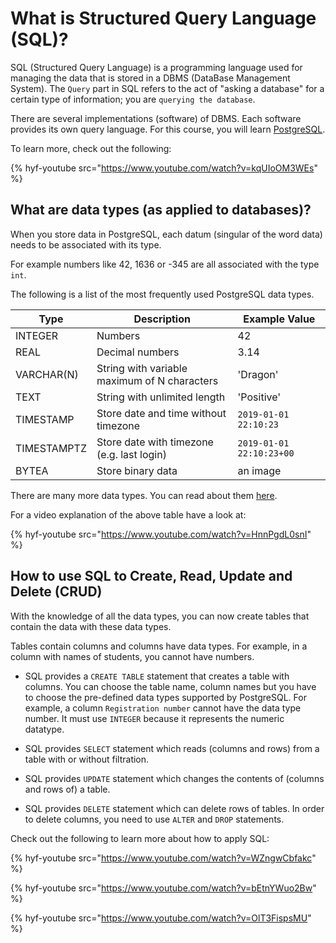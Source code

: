 # What is Structured Query Language (SQL)?

SQL (Structured Query Language) is a programming language used for managing the data that is stored in a DBMS (DataBase Management System). The `Query` part in SQL refers to the act of "asking a database" for a certain type of information; you are `querying the database`.

There are several implementations (software) of DBMS. Each software provides its own query language. For this course, you will learn [PostgreSQL](https://www.postgresql.org/).

To learn more, check out the following:

{% hyf-youtube src="https://www.youtube.com/watch?v=kqUIoOM3WEs" %}

## What are data types (as applied to databases)?

When you store data in PostgreSQL, each datum (singular of the word data) needs to be associated with its type.

For example numbers like 42, 1636 or -345 are all associated with the type `int`.

The following is a list of the most frequently used PostgreSQL data types.

| Type          | Description                                   | Example Value             |
| ------------- | --------------------------------------------- | ------------------------- |
| INTEGER       | Numbers                                       | 42                        |
| REAL          | Decimal numbers                               | 3.14                      |
| VARCHAR(N)    | String with variable maximum of N characters  | 'Dragon'                  |
| TEXT          | String with unlimited length                  | 'Positive'                |
| TIMESTAMP     | Store date and time without timezone          | `2019-01-01 22:10:23`     |
| TIMESTAMPTZ   | Store date with timezone (e.g. last login)    | `2019-01-01 22:10:23+00`  |
| BYTEA         | Store binary data                             | an image                  |

There are many more data types. You can read about them [here](https://www.postgresql.org/docs/current/datatype.html).

For a video explanation of the above table have a look at:

{% hyf-youtube src="https://www.youtube.com/watch?v=HnnPgdL0snI" %}

## How to use SQL to Create, Read, Update and Delete (CRUD)

With the knowledge of all the data types, you can now create tables that contain the data with these data types.

Tables contain columns and columns have data types. For example, in a column with names of students, you cannot have numbers.

- SQL provides a `CREATE TABLE` statement that creates a table with columns. You can choose the table name, column names but you have to choose the pre-defined data types supported by PostgreSQL. For example, a column `Registration number` cannot have the data type number. It must use `INTEGER` because it represents the numeric datatype.

- SQL provides `SELECT` statement which reads (columns and rows) from a table with or without filtration.

- SQL provides `UPDATE` statement which changes the contents of (columns and rows of) a table.

- SQL provides `DELETE` statement which can delete rows of tables. In order to delete columns, you need to use `ALTER` and `DROP` statements.

Check out the following to learn more about how to apply SQL:

{% hyf-youtube src="https://www.youtube.com/watch?v=WZngwCbfakc" %}

{% hyf-youtube src="https://www.youtube.com/watch?v=bEtnYWuo2Bw" %}

{% hyf-youtube src="https://www.youtube.com/watch?v=OlT3FispsMU" %}

